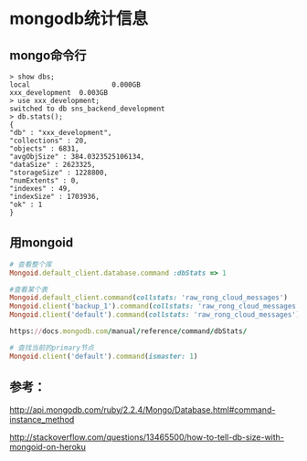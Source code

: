 mongodb统计信息
======================

mongo命令行
-------------------------------------------------

```shell
> show dbs;
local                    0.000GB
xxx_development  0.003GB
> use xxx_development;
switched to db sns_backend_development
> db.stats();
{
"db" : "xxx_development",
"collections" : 20,
"objects" : 6831,
"avgObjSize" : 384.0323525106134,
"dataSize" : 2623325,
"storageSize" : 1228800,
"numExtents" : 0,
"indexes" : 49,
"indexSize" : 1703936,
"ok" : 1
}
```

用mongoid
-------------------------------------------------

```ruby
# 查看整个库
Mongoid.default_client.database.command :dbStats => 1

#查看某个表
Mongoid.default_client.command(collstats: 'raw_rong_cloud_messages')
Mongoid.client('backup_1').command(collstats: 'raw_rong_cloud_messages')
Mongoid.client('default').command(collstats: 'raw_rong_cloud_messages')

https://docs.mongodb.com/manual/reference/command/dbStats/

# 查找当前的primary节点
Mongoid.client('default').command(ismaster: 1)
```

参考：
----------------------------------------------

http://api.mongodb.com/ruby/2.2.4/Mongo/Database.html#command-instance_method

http://stackoverflow.com/questions/13465500/how-to-tell-db-size-with-mongoid-on-heroku
